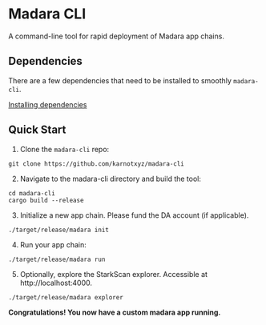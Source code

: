 # Madara CLI

A command-line tool for rapid deployment of Madara app chains.

## Dependencies

There are a few dependencies that need to be installed to smoothly `madara-cli`.

[Installing dependencies](./docs/setup.md)

## Quick Start

1. Clone the `madara-cli` repo:

```shell
git clone https://github.com/karnotxyz/madara-cli
```

2. Navigate to the madara-cli directory and build the tool:

```shell
cd madara-cli 
cargo build --release 
```
   
3. Initialize a new app chain. Please fund the DA account (if applicable).

```shell
./target/release/madara init  
```

4. Run your app chain:

```shell
./target/release/madara run
```

5. Optionally, explore the StarkScan explorer. Accessible at http://localhost:4000.

```shell
./target/release/madara explorer
```
   
**Congratulations! You now have a custom madara app running.**

